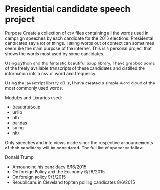 # Presidential candidate speech project

Purpose
Create a collection of csv files containing all the words used in campaign speeches by each candidate for the 2016 elections. Presidental candidates say a lot of things. Taking words out of context can sometimes seem like the main purpose of the internet. This is a personal project that shows the words most used by some candidates.

Using python and the fantastic beautiful soup library, I have grabbed some of the freely available transcripts of these candidates and distilled the information into a csv of word and frequency.

Using the javascript library d3.js, I have created a simple word cloud of the most commonly used words.

 Modules and Libraries used:
 - BeautifulSoup
 - urllib
 - nltk
 - pandas
 - string
 - nltk
 
 

Only speeches and interviews made since the respective announcements of their candidacy will be considered.
The full list of speeches follow.

Donald Trump
- Announcing his candidacy 6/16/2015
- On foreign Policy and the Economy 6/28/2015
- On foreign policy 9/3/2015
- Republicans in Cleveland top ten polling candidates 8/6/2015

